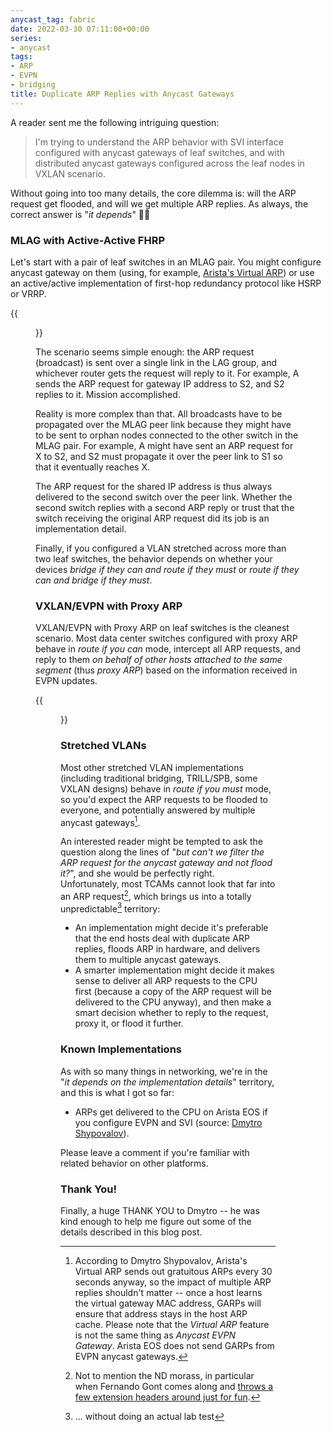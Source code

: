 ```yaml
---
anycast_tag: fabric
date: 2022-03-30 07:11:00+00:00
series:
- anycast
tags:
- ARP
- EVPN
- bridging
title: Duplicate ARP Replies with Anycast Gateways
---
```

A reader sent me the following intriguing question:

> I'm trying to understand the ARP behavior with SVI interface configured with anycast gateways of leaf switches, and with distributed anycast gateways configured across the leaf nodes in VXLAN scenario.

Without going into too many details, the core dilemma is: will the ARP request get flooded, and will we get multiple ARP replies. As always, the correct answer is "_it depends_" 🤷‍♂️
<!--more-->
### MLAG with Active-Active FHRP

Let's start with a pair of leaf switches in an MLAG pair. You might configure anycast gateway on them (using, for example, [Arista's Virtual ARP](https://blog.ipspace.net/2013/06/arista-eos-virtual-arp-varp-behind.html)) or use an active/active implementation of first-hop redundancy protocol like HSRP or VRRP.

{{<figure src="/2022/03/MLAG-architecture.jpg">}}

The scenario seems simple enough: the ARP request (broadcast) is sent over a single link in the LAG group, and whichever router gets the request will reply to it. For example, A sends the ARP request for gateway IP address to S2, and S2 replies to it. Mission accomplished.

Reality is more complex than that. All broadcasts have to be propagated over the MLAG peer link because they might have to be sent to orphan nodes connected to the other switch in the MLAG pair. For example, A might have sent an ARP request for X to S2, and S2 must propagate it over the peer link to S1 so that it eventually reaches X.

The ARP request for the shared IP address is thus always delivered to the second switch over the peer link. Whether the second switch replies with a second ARP reply or trust that the switch receiving the original ARP request did its job is an implementation detail.

Finally, if you configured a VLAN stretched across more than two leaf switches, the behavior depends on whether your devices *bridge if they can and route if they must* or *route if they can and bridge if they must*.

### VXLAN/EVPN with Proxy ARP

VXLAN/EVPN with Proxy ARP on leaf switches is the cleanest scenario. Most data center switches configured with proxy ARP behave in *route if you can* mode, intercept all ARP requests, and reply to them *on behalf of other hosts attached to the same segment* (thus *proxy ARP*) based on the information received in EVPN updates.

{{<figure src="/2022/03/EVPN-anycast-leaf.jpg">}}

### Stretched VLANs

Most other stretched VLAN implementations (including traditional  bridging, TRILL/SPB, some VXLAN designs) behave in *route if you must* mode, so you'd expect the ARP requests to be flooded to everyone, and potentially answered by multiple anycast gateways[^GARP].

[^GARP]: According to Dmytro Shypovalov, Arista's Virtual ARP sends out gratuitous ARPs every 30 seconds anyway, so the impact of multiple ARP replies shouldn't matter -- once a host learns the virtual gateway MAC address, GARPs will ensure that address stays in the host ARP cache. Please note that the *Virtual ARP* feature is not the same thing as *Anycast EVPN Gateway*. Arista EOS does not send GARPs from EVPN anycast gateways.

An interested reader might be tempted to ask the question along the lines of "_but can't we filter the ARP request for the anycast gateway and not flood it?_", and she would be perfectly right. Unfortunately, most TCAMs cannot look that far into an ARP request[^FG], which brings us into a totally unpredictable[^LT] territory:

* An implementation might decide it's preferable that the end hosts deal with duplicate ARP replies, floods ARP in hardware, and delivers them to multiple anycast gateways.
* A smarter implementation might decide it makes sense to deliver all ARP requests to the CPU first (because a copy of the ARP request will be delivered to the CPU anyway), and then make a smart decision whether to reply to the request, proxy it, or flood it further.

### Known Implementations

As with so many things in networking, we're in the "_it depends on the implementation details_" territory, and this is what I got so far:

* ARPs get delivered to the CPU on Arista EOS if you configure EVPN and SVI (source: [Dmytro Shypovalov](https://www.linkedin.com/in/dmytro-shypovalov-573aab58/?originalSubdomain=ua)).

Please leave a comment if you're familiar with related behavior on other platforms.

### Thank You!

Finally, a huge THANK YOU to Dmytro -- he was kind enough to help me figure out some of the details described in this blog post.

[^LT]: ... without doing an actual lab test

[^FG]: Not to mention the ND morass, in particular when Fernando Gont comes along and [throws a few extension headers around just for fun](https://www.rfc-editor.org/rfc/rfc7113.html).
